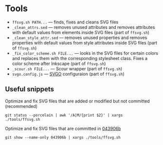 # Tools

* `ffsvg.sh PATH...` — finds, fixes and cleans SVG files
* `_clean_attrs.sed` — removes unused attributes and removes attributes with default values from elements inside SVG files (part of `ffsvg.sh`)
* `_clean_style_attr.sed` — removes unused properties and removes properties with default values from style attributes inside SVG files (part of `ffsvg.sh`)
* `_fix_color_scheme.sh FILE...` — looks in the SVG files for certain colors and replaces them with the corresponding stylesheet class. Fixes a color scheme after Inkscape (part of `ffsvg.sh`)
* `_scour.sh FILE...` — Scour wrapper (part of `ffsvg.sh`)
* `svgo.config.js` — [SVGO](https://github.com/svg/svgo) configuraion (part of `ffsvg.sh`)


## Useful snippets

Optimize and fix SVG files that are added or modified but not committed (recommended)

```
git status --porcelain | awk '/A|M/{print $2}' | xargs ./tools/ffsvg.sh
```

Optimize and fix SVG files that are committed in [043906b](https://github.com/PapirusDevelopmentTeam/papirus-icon-theme/commit/043906b0edbcc86b732640bc391898d0aaaa410c)

```
git show --name-only 043906b | xargs ./tools/ffsvg.sh
```
